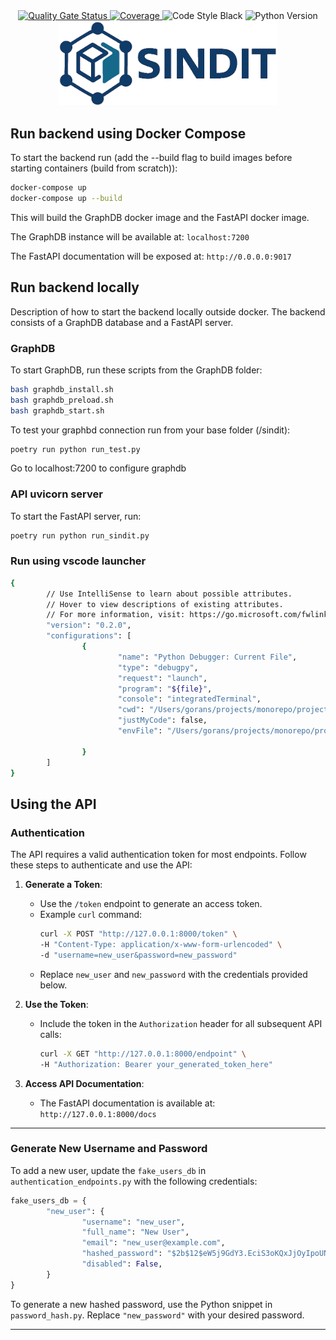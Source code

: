 <div align="center">
    <a href="https://kubikk-ekkolodd.sintef.cloud/dashboard?id=SINDIT">
        <img src="https://kubikk-ekkolodd.sintef.cloud/api/project_badges/measure?project=SINDIT&metric=alert_status&token=sqb_daa44a05f36e549bc45f72c29dcb10b1b04bb781" alt="Quality Gate Status">
    </a>
    <a href="https://kubikk-ekkolodd.sintef.cloud/dashboard?id=SINDIT">
        <img src="https://kubikk-ekkolodd.sintef.cloud/api/project_badges/measure?project=SINDIT&metric=coverage&token=sqb_daa44a05f36e549bc45f72c29dcb10b1b04bb781" alt="Coverage">
    </a>
    <img src="https://img.shields.io/badge/code%20style-black-black" alt="Code Style Black">
    <img src="https://img.shields.io/badge/python-3.11-blue" alt="Python Version">
</div>

<div align="center">
    <img src="./docs/img/sindit_logo.png" alt="SINDIT Logo" width="350">
</div>

## Run backend using Docker Compose
To start the backend run (add the --build flag to build images before starting containers (build from scratch)):
```bash
docker-compose up
docker-compose up --build
```

This will build the GraphDB docker image and the FastAPI docker image.

The GraphDB instance will be available at: `localhost:7200`

The FastAPI documentation will be exposed at: `http://0.0.0.0:9017`

## Run backend locally
Description of how to start the backend locally outside docker.
The backend consists of a GraphDB database and a FastAPI server.

### GraphDB
To start GraphDB, run these scripts from the GraphDB folder:
```bash
bash graphdb_install.sh
bash graphdb_preload.sh
bash graphdb_start.sh
```

To test your graphbd connection run from your base folder (/sindit):
```bash
poetry run python run_test.py
```

Go to localhost:7200 to configure graphdb

### API uvicorn server
To start the FastAPI server, run:
```bash
poetry run python run_sindit.py
```

### Run using vscode launcher

```bash
{
        // Use IntelliSense to learn about possible attributes.
        // Hover to view descriptions of existing attributes.
        // For more information, visit: https://go.microsoft.com/fwlink/?linkid=830387
        "version": "0.2.0",
        "configurations": [
                {
                        "name": "Python Debugger: Current File",
                        "type": "debugpy",
                        "request": "launch",
                        "program": "${file}",
                        "console": "integratedTerminal",
                        "cwd": "/Users/gorans/projects/monorepo/projects/sindit",
                        "justMyCode": false,
                        "envFile": "/Users/gorans/projects/monorepo/projects/sindit/environment_and_configuration/dev_environment_backend.env",

                }
        ]
}
```

## Using the API

### Authentication
The API requires a valid authentication token for most endpoints. Follow these steps to authenticate and use the API:

1. **Generate a Token**:
     - Use the `/token` endpoint to generate an access token.
     - Example `curl` command:
         ```bash
         curl -X POST "http://127.0.0.1:8000/token" \
         -H "Content-Type: application/x-www-form-urlencoded" \
         -d "username=new_user&password=new_password"
         ```
     - Replace `new_user` and `new_password` with the credentials provided below.

2. **Use the Token**:
     - Include the token in the `Authorization` header for all subsequent API calls:
         ```bash
         curl -X GET "http://127.0.0.1:8000/endpoint" \
         -H "Authorization: Bearer your_generated_token_here"
         ```

3. **Access API Documentation**:
     - The FastAPI documentation is available at: `http://127.0.0.1:8000/docs`

---

### Generate New Username and Password
To add a new user, update the `fake_users_db` in `authentication_endpoints.py` with the following credentials:

```python
fake_users_db = {
        "new_user": {
                "username": "new_user",
                "full_name": "New User",
                "email": "new_user@example.com",
                "hashed_password": "$2b$12$eW5j9GdY3.EciS3oKQxJjOyIpoUNiFZxrON4SXt3wVrgSbE1gDMba",  # Password: new_password
                "disabled": False,
        }
}
```

To generate a new hashed password, use the Python snippet in `password_hash.py`.
Replace `"new_password"` with your desired password.

---
